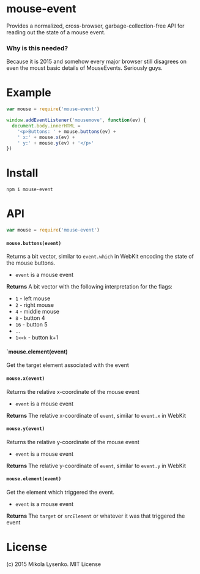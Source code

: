 # mouse-event
Provides a normalized, cross-browser, garbage-collection-free API for reading out the state of a mouse event.

### Why is this needed?
Because it is 2015 and somehow every major browser still disagrees on even the moust basic details of MouseEvents.  Seriously guys.

# Example

```javascript
var mouse = require('mouse-event')

window.addEventListener('mousemove', function(ev) {
  document.body.innerHTML =
    '<p>Buttons: ' + mouse.buttons(ev) + 
    ' x:' + mouse.x(ev) + 
    ' y:' + mouse.y(ev) + '</p>'
})
```

# Install

```
npm i mouse-event
```

# API

```javascript
var mouse = require('mouse-event')
```

#### `mouse.buttons(event)`
Returns a bit vector, similar to `event.which` in WebKit encoding the state of the mouse buttons.

* `event` is a mouse event

**Returns** A bit vector with the following interpretation for the flags:
* `1` - left mouse
* `2` - right mouse
* `4` - middle mouse
* `8` - button 4
* `16` - button 5
* ...
* `1<<k`  - button k+1

#### `mouse.element(event)
Get the target element associated with the event

#### `mouse.x(event)`
Returns the relative x-coordinate of the mouse event

* `event` is a mouse event

**Returns** The relative x-coordinate of `event`, similar to `event.x` in WebKit

#### `mouse.y(event)`
Returns the relative y-coordinate of the mouse  event

* `event` is a mouse event

**Returns** The relative y-coordinate of `event`, similar to `event.y` in WebKit

#### `mouse.element(event)`
Get the element which triggered the event.

* `event` is a mouse event

**Returns** The `target` or `srcElement` or whatever it was that triggered the event

# License
(c) 2015 Mikola Lysenko. MIT License